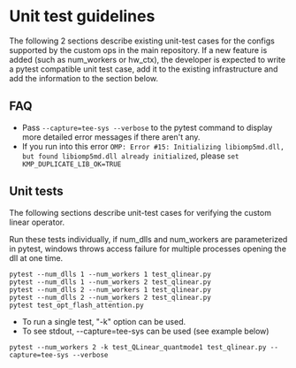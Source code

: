 # Unit test guidelines

The following 2 sections describe existing unit-test cases for the configs supported by the custom ops in the main repository. 
If a new feature is added (such as num_workers or hw_ctx), the developer is expected to write a pytest compatible unit test case, add it to the existing infrastructure and add the information to the section below. 

## FAQ
- Pass ```--capture=tee-sys --verbose``` to the pytest command to display more detailed error messages if there aren't any.
- If you run into this error ```OMP: Error #15: Initializing libiomp5md.dll, but found libiomp5md.dll already initialized```, please ```set KMP_DUPLICATE_LIB_OK=TRUE```

## Unit tests

The following sections describe unit-test cases for verifying the custom linear operator. 

Run these tests individually, if num_dlls and num_workers are parameterized in pytest, windows throws access failure for multiple processes opening the dll at one time.

```
pytest --num_dlls 1 --num_workers 1 test_qlinear.py
pytest --num_dlls 1 --num_workers 2 test_qlinear.py
pytest --num_dlls 2 --num_workers 1 test_qlinear.py
pytest --num_dlls 2 --num_workers 2 test_qlinear.py
pytest test_opt_flash_attention.py
```

* To run a single test, "-k" option can be used. 
* To see stdout, --capture=tee-sys can be used (see example below)

```
pytest --num_workers 2 -k test_QLinear_quantmode1 test_qlinear.py --capture=tee-sys --verbose
```

